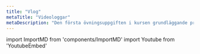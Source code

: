 ```yaml
---
title: "Vlog"
metaTitle: "Videologgar"
metaDescription: "Den första övningsuppgiften i kursen grundläggande programmering vid LNU."
---
```

import ImportMD from 'components/ImportMD'
import Youtube from 'YoutubeEmbed'

<ImportMD url="https://raw.githubusercontent.com/1dv021/gitbook/master/guider/arbetsgang-med-en-oevningsuppgift.md?token=AAJS6WMCUVQEZ4JY63MGOH2532APE" />
<ImportMD url="https://raw.githubusercontent.com/1dv021/gitbook/master/videologgar.md?token=AAJS6WOECM65EFZRSFX2BWS5TRE6A" />
<Youtube link="https://www.youtube.com/embed/2Xc9gXyf2G4" />
<ImportMD url="https://cscloud693.lnu.se/antonstrand/md-content/raw/master/README.md" />
<ImportMD url="https://cscloud693.lnu.se/antonstrand/gatsby-page-test/raw/master/README.md" />
<ImportMD url="https://raw.githubusercontent.com/2dv611/syllabus/master/resources/lectures/01_definitions/slides.md" />